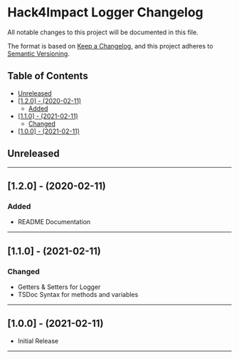 # Hack4Impact Logger Changelog <!-- omit in toc -->

All notable changes to this project will be documented in this file.

The format is based on [Keep a Changelog](http://keepachangelog.com/), and this project adheres to [Semantic Versioning](https://semver.org/spec/v2.0.0.html).

## Table of Contents <!-- omit in toc -->

- [Unreleased](#unreleased)
- [[1.2.0] - (2020-02-11)](#120---2020-02-11)
  - [Added](#added)
- [[1.1.0] - (2021-02-11)](#110---2021-02-11)
  - [Changed](#changed)
- [[1.0.0] - (2021-02-11)](#100---2021-02-11)

## Unreleased

---

## [1.2.0] - (2020-02-11)

### Added

- README Documentation

---

## [1.1.0] - (2021-02-11)

### Changed

- Getters & Setters for Logger
- TSDoc Syntax for methods and variables

---

## [1.0.0] - (2021-02-11)

- Initial Release

---

<!-- Start Reference Links -->
